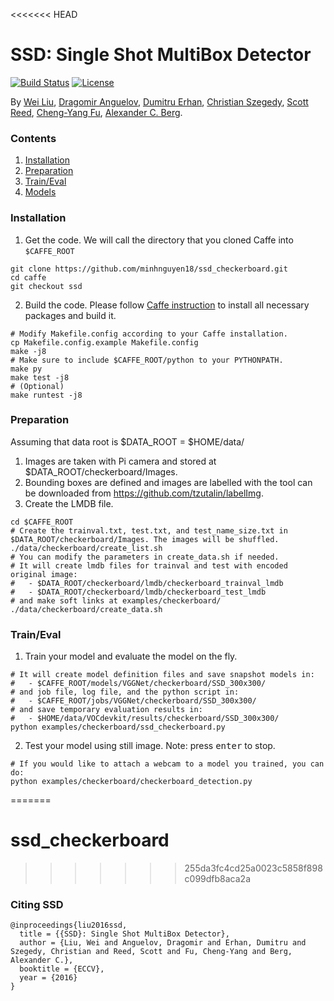 <<<<<<< HEAD
# SSD: Single Shot MultiBox Detector

[![Build Status](https://travis-ci.org/weiliu89/caffe.svg?branch=ssd)](https://travis-ci.org/weiliu89/caffe)
[![License](https://img.shields.io/badge/license-BSD-blue.svg)](LICENSE)

By [Wei Liu](http://www.cs.unc.edu/~wliu/), [Dragomir Anguelov](https://www.linkedin.com/in/dragomiranguelov), [Dumitru Erhan](http://research.google.com/pubs/DumitruErhan.html), [Christian Szegedy](http://research.google.com/pubs/ChristianSzegedy.html), [Scott Reed](http://www-personal.umich.edu/~reedscot/), [Cheng-Yang Fu](http://www.cs.unc.edu/~cyfu/), [Alexander C. Berg](http://acberg.com).


### Contents
1. [Installation](#installation)
2. [Preparation](#preparation)
3. [Train/Eval](#traineval)
4. [Models](#models)

### Installation
1. Get the code. We will call the directory that you cloned Caffe into `$CAFFE_ROOT`
  ```Shell
  git clone https://github.com/minhnguyen18/ssd_checkerboard.git
  cd caffe
  git checkout ssd
  ```
2. Build the code. Please follow [Caffe instruction](http://caffe.berkeleyvision.org/installation.html) to install all necessary packages and build it.
  ```Shell
  # Modify Makefile.config according to your Caffe installation.
  cp Makefile.config.example Makefile.config
  make -j8
  # Make sure to include $CAFFE_ROOT/python to your PYTHONPATH.
  make py
  make test -j8
  # (Optional)
  make runtest -j8
  ```

### Preparation
Assuming that data root is $DATA_ROOT = $HOME/data/
1. Images are taken with Pi camera and stored at $DATA_ROOT/checkerboard/Images.
2. Bounding boxes are defined and images are labelled with the tool can be downloaded from https://github.com/tzutalin/labelImg.
3. Create the LMDB file.
  ```Shell
  cd $CAFFE_ROOT
  # Create the trainval.txt, test.txt, and test_name_size.txt in $DATA_ROOT/checkerboard/Images. The images will be shuffled.
  ./data/checkerboard/create_list.sh
  # You can modify the parameters in create_data.sh if needed.
  # It will create lmdb files for trainval and test with encoded original image:
  #   - $DATA_ROOT/checkerboard/lmdb/checkerboard_trainval_lmdb
  #   - $DATA_ROOT/checkerboard/lmdb/checkerboard_test_lmdb
  # and make soft links at examples/checkerboard/
  ./data/checkerboard/create_data.sh
  ```

### Train/Eval
1. Train your model and evaluate the model on the fly.
  ```Shell
  # It will create model definition files and save snapshot models in:
  #   - $CAFFE_ROOT/models/VGGNet/checkerboard/SSD_300x300/
  # and job file, log file, and the python script in:
  #   - $CAFFE_ROOT/jobs/VGGNet/checkerboard/SSD_300x300/
  # and save temporary evaluation results in:
  #   - $HOME/data/VOCdevkit/results/checkerboard/SSD_300x300/
  python examples/checkerboard/ssd_checkerboard.py
  ```
2. Test your model using still image. Note: press <kbd>enter</kbd> to stop.
  ```Shell
  # If you would like to attach a webcam to a model you trained, you can do:
  python examples/checkerboard/checkerboard_detection.py
  ```
=======
# ssd_checkerboard
>>>>>>> 255da3fc4cd25a0023c5858f898c099dfb8aca2a

### Citing SSD
    @inproceedings{liu2016ssd,
      title = {{SSD}: Single Shot MultiBox Detector},
      author = {Liu, Wei and Anguelov, Dragomir and Erhan, Dumitru and Szegedy, Christian and Reed, Scott and Fu, Cheng-Yang and Berg, Alexander C.},
      booktitle = {ECCV},
      year = {2016}
    }

